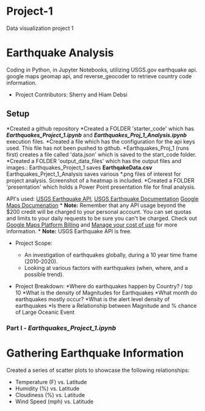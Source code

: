# Project-1
Data visualization  project 1
# Earthquake Analysis
Coding in Python, in Jupyter Notebooks, utilizing USGS.gov earthquake api. google maps geomap api, and reverse_geocoder to retrieve country code information.

* Project Contributors: Sherry and Hiam Debsi

## Setup
*Created a github repository
*Created a FOLDER 'starter_code' which has ***Earthquakes_Project_1.ipynb*** and ***Earthquakes_Proj_1_Analysis.ipynb*** execution files.
    *Created a file which has the configuration for the api keys used. This file has not been pushed to github.
    *Earthquakes_Proj_1 (runs first) creates a file called 'data.json' which is saved to the start_code folder.
*Created a FOLDER 'output_data_files' which has the output files and images.:
    Earthquakes_Project_1  saves **EarthqakeData.csv** 
    Earthquakes_Prject_1_Analysis saves various *.png files of interest for project analysis. Screenshot of a heatmap is included.
*Created a FOLDER 'presentation' which holds a Power Point presentation file for final analysis.

API's used: [USGS Earthquake API](https://earthquake.usgs.gov/fdsnws/event/1/?ref=springboard), 
                   [USGS Earthquake Documentation](https://earthquake.usgs.gov/earthquakes/feed/v1.0/geojson.php)
                   [Google Maps Documenation](https://developers.google.com/maps/documentation/places/web-service/overview)
                    * **Note:** Remember that any API usage beyond the $200 credit will be charged to your personal account. You can set quotas and limits to your daily requests to be sure you can't be charged. Check out [Google Maps Platform Billing](https://developers.google.com/maps/billing/gmp-billing#monitor-and-restrict-consumption) and [Manage your cost of use](https://developers.google.com/maps/documentation/javascript/usage-and-billing#set-caps) for more information.
                    * **Note:** USGS Earthquake API is free.


* Project Scope:
    * An investigation of earthquakes globally,  during a 10 year time frame (2010-2020). 
    * Looking at various factors with earthquakes (when, where, and a possible trend).

* Project Breakdown:
    *Where do earthquakes happen by Country? / top 10
    *What is the density of Magnitudes for Earthquakes
    *What month do earthquakes mostly occur?
    *What is the alert level density of earthquakes
    *Is there a Relationship between Magnitude and % chance of Large Oceanic Event
    

### Part I - ***Earthquakes_Project_1.ipynb***




# Gathering Earthquake Information






Created a series of scatter plots to showcase the following relationships:

* Temperature (F) vs. Latitude
* Humidity (%) vs. Latitude
* Cloudiness (%) vs. Latitude
* Wind Speed (mph) vs. Latitude
